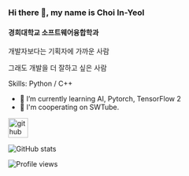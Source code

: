 ### Hi there 👋, my name is Choi In-Yeol
#### 경희대학교 소프트웨어융합학과

개발자보다는 기획자에 가까운 사람

그래도 개발을 더 잘하고 싶은 사람

Skills: Python / C++

- 🌱 I’m currently learning AI, Pytorch, TensorFlow 2 
- 👯 I'm cooperating on SWTube.


[<img src='https://cdn.jsdelivr.net/npm/simple-icons@3.0.1/icons/github.svg' alt='github' height='40'>](https://github.com/ChoiInYeol)  

![GitHub stats](https://github-readme-stats.vercel.app/api?username=ChoiInYeol&show_icons=true)  

![Profile views](https://gpvc.arturio.dev/ChoiInYeol)  
